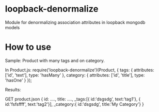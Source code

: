 # loopback-denormalize
Module for denormalizing association attributes in loopback mongodb models

# How to use

Sample: Product with many tags and on category.

In Product.js:
require('loopback-denormalize')(Product,
  {
    tags: { attributes: ['id', 'text'], type: 'hasMany' },
    category: { attributes: ['id', 'title'], type: 'hasOne' }
  });

Results:

GET product.json
{
  id: ....,
  title: ....,
  _tags:[{ id:'dsgsdg', text:'tag1'}, { id:'fsfsffff', text:'tag2'}],
  _category:{ id:'dsgsdg', title:'My Category'}
}
